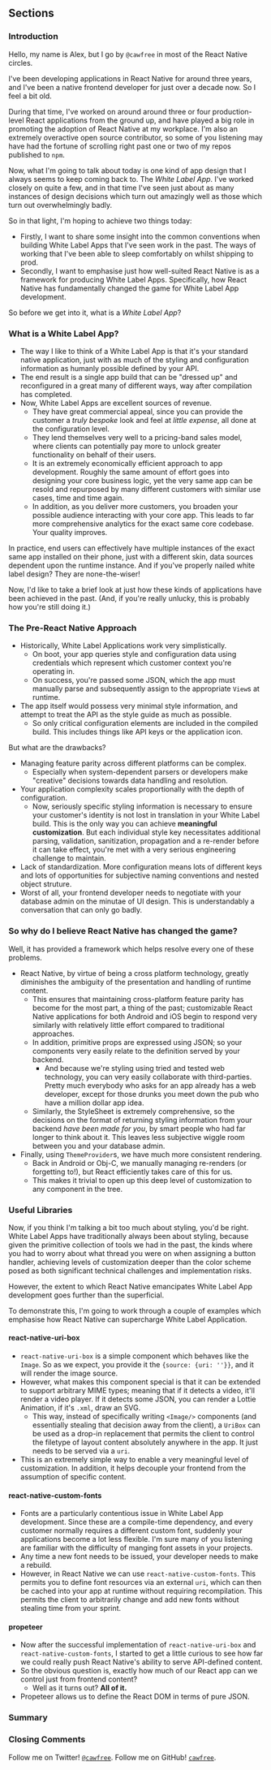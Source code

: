 ## Sections

### Introduction

Hello, my name is Alex, but I go by `@cawfree` in most of the React Native circles.

I've been developing applications in React Native for around three years, and I've been a native frontend developer for just over a decade now. So I feel a bit old. 

During that time, I've worked on around around three or four production-level React applications from the ground up, and have played a big role in promoting the adoption of React Native at my workplace. I'm also an extremely overactive open source contributor, so some of you listening may have had the fortune of scrolling right past one or two of my repos published to `npm`.

Now, what I'm going to talk about today is one kind of app design that I always seems to keep coming back to. The _White Label App_. I've worked closely on quite a few, and in that time I've seen just about as many instances of design decisions which turn out amazingly well as those which turn out overwhelmingly badly.

So in that light, I'm hoping to achieve two things today:
  - Firstly, I want to share some insight into the common conventions when building White Label Apps that I've seen work in the past. The ways of working that I've been able to sleep comfortably on whilst shipping to prod.
  - Secondly, I want to emphasise just how well-suited React Native is as a framework for producing White Label Apps. Specifically, how React Native has fundamentally changed the game for White Label App development.

So before we get into it, what is a _White Label App_?

### What is a White Label App?

  - The way I like to think of a White Label App is that it's your standard native application, just with as much of the styling and configuration information as humanly possible defined by your API.
  - The end result is a single app build that can be "dressed up" and reconfigured in a great many of different ways, way after compilation has completed.
  - Now, White Label Apps are excellent sources of revenue.
    - They have great commercial appeal, since you can provide the customer a _truly bespoke_ look and feel at _little expense_, all done at the configuration level.
    - They lend themselves very well to a pricing-band sales model, where clients can potentially pay more to unlock greater functionality on behalf of their users.
    - It is an extremely economically efficient approach to app development. Roughly the same amount of effort goes into designing your core business logic, yet the very same app can be resold and repurposed by many different customers with similar use cases, time and time again.
    - In addition, as you deliver more customers, you broaden your possible audience interacting with your core app. This leads to far more comprehensive analytics for the exact same core codebase. Your quality improves.

In practice, end users can effectively have multiple instances of the exact same app installed on their phone, just with a different skin, data sources dependent upon the runtime instance. And if you've properly nailed white label design? They are none-the-wiser!

Now, I'd like to take a brief look at just how these kinds of applications have been achieved in the past. (And, if you're really unlucky, this is probably how you're still doing it.)

### The Pre-React Native Approach
  - Historically, White Label Applications work very simplistically.
    - On boot, your app queries style and configuration data using credentials which represent which customer context you're operating in.
    - On success, you're passed some JSON, which the app must manually parse and subsequently assign to the appropriate `View`s at runtime.
  - The app itself would possess very minimal style information, and attempt to treat the API as the style guide as much as possible.
    - So only critical configuration elements are included in the compiled build. This includes things like API keys or the application icon.

But what are the drawbacks?
  - Managing feature parity across different platforms can be complex.
    - Especially when system-dependent parsers or developers make "creative" decisions towards data handling and resolution.
  - Your application complexity scales proportionally with the depth of configuration.
    - Now, seriously specific styling information is necessary to ensure your customer's identity is not lost in translation in your White Label build. This is the only way you can achieve **meaningful customization**. But each individual style key necessitates additional parsing, validation, sanitization, propagation and a re-render before it can take effect, you're met with a very serious engineering challenge to maintain.
  - Lack of standardization. More configuration means lots of different keys and lots of opportunities for subjective naming conventions and nested object struture.
  - Worst of all, your frontend developer needs to negotiate with your database admin on the minutae of UI design. This is understandably a conversation that can only go badly.

### So why do I believe React Native has changed the game?

Well, it has provided a framework which helps resolve every one of these problems.
  
  - React Native, by virtue of being a cross platform technology, greatly diminishes the ambiguity of the presentation and handling of runtime content.
    - This ensures that maintaining cross-platform feature parity has become for the most part, a thing of the past; customizable React Native applications for both Android and iOS begin to respond very similarly with relatively little effort compared to traditional approaches.
    - In addition, primitive props are expressed using JSON; so your components very easily relate to the definition served by your backend.
      - And because we're styling using tried and tested web technology, you can very easily collaborate with third-parties. Pretty much everybody who asks for an app already has a web developer, except for those drunks you meet down the pub who have a million dollar app idea.
    - Similarly, the StyleSheet is extremely comprehensive, so the decisions on the format of returning styling information from your backend _have been made for you_, by smart people who had far longer to think about it. This leaves less subjective wiggle room between you and your database admin.
  - Finally, using `ThemeProvider`s, we have much more consistent rendering.
    - Back in Android or Obj-C, we manually managing re-renders (or forgetting to!), but React efficiently takes care of this for us.
    - This makes it trivial to open up this deep level of customization to any component in the tree.

### Useful Libraries

Now, if you think I'm talking a bit too much about styling, you'd be right. White Label Apps have traditionally always been about styling, because given the primitive collection of tools we had in the past, the kinds where you had to worry about what thread you were on when assigning a button handler, achieving levels of customization deeper than the color scheme posed as both significant technical challenges and implementation risks.

However, the extent to which React Native emancipates White Label App development goes further than the superficial.

To demonstrate this, I'm going to work through a couple of examples which emphasise how React Native can supercharge White Label Application.

#### react-native-uri-box

  - `react-native-uri-box` is a simple component which behaves like the `Image`. So as we expect, you provide it the `{source: {uri: ''}}`, and it will render the image source.
  - However, what makes this component special is that it can be extended to support arbitrary MIME types; meaning that if it detects a video, it'll render a video player. If it detects some JSON, you can render a Lottie Animation, if it's `.xml`, draw an SVG.
    - This way, instead of specifically writing `<Image/>` components (and essentially stealing that decision away from the client), a `UriBox` can be used as a drop-in replacement that permits the client to control the filetype of layout content absolutely anywhere in the app. It just needs to be served via a `uri`.
  - This is an extremely simple way to enable a very meaningful level of customization. In addition, it helps decouple your frontend from the assumption of specific content.

#### react-native-custom-fonts

  - Fonts are a particularly contentious issue in White Label App development. Since these are a compile-time dependency, and every customer normally requires a different custom font, suddenly your applications become a lot less flexible. I'm sure many of you listening are familiar with the difficulty of manging font assets in your projects.
  - Any time a new font needs to be issued, your developer needs to make a rebuild.
  - However, in React Native we can use `react-native-custom-fonts`. This permits you to define font resources via an external `uri`, which can then be cached into your app at runtime without requiring recompilation. This permits the client to arbitrarily change and add new fonts without stealing time from your sprint.

#### propeteer

  - Now after the successful implementation of `react-native-uri-box` and `react-native-custom-fonts`, I started to get a little curious to see how far we could really push React Native's ability to serve API-defined content.
  - So the obvious question is, exactly how much of our React app can we control just from frontend content?
    - Well as it turns out? **All of it.**
  - Propeteer allows us to define the React DOM in terms of pure JSON.

### Summary

### Closing Comments
Follow me on Twitter! [`@cawfree`](https://twitter.com/cawfree).
Follow me on GitHub! [`cawfree`](https://github.com/cawfree).
